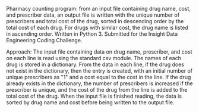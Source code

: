 Pharmacy counting program: from an input file containing drug name, cost, and prescriber data, an output file is written with the unique number of prescribers and total cost of the drug, sorted in descending order by the total cost of each drug. For drugs with similar cost, the drug name is listed in ascending order. Written in Python 3. Submitted for the Insight Data Engineering Coding Challenge.

Approach: The input file containing data on drug name, prescriber, and cost on each line is read using the standard csv module. The names of each drug is stored in a dictionary. From the data in each line, if the drug does not exist in the dictionary, then the entry is created, with an initial number of unique prescribers as "1" and a cost equal to the cost in the line. If the drug already exists in the dictionary, the number of prescribers is increased if the prescriber is unique, and the cost of the drug from the line is added to the total cost of the drug. When the input file is finished reading, the data is sorted by drug name and cost before being written to the output file.
